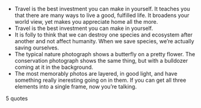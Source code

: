  - Travel is the best investment you can make in yourself. It teaches you that there are many ways to live a good, fulfilled life. It broadens your world view, yet makes you appreciate home all the more.
 - Travel is the best investment you can make in yourself.
 - It is folly to think that we can destroy one species and ecosystem after another and not affect humanity. When we save species, we’re actually saving ourselves.
 - The typical nature photograph shows a butterfly on a pretty flower. The conservation photograph shows the same thing, but with a bulldozer coming at it in the background.
 - The most memorably photos are layered, in good light, and have something really ineresting going on in them. If you can get all three elements into a single frame, now you’re talking.

5 quotes